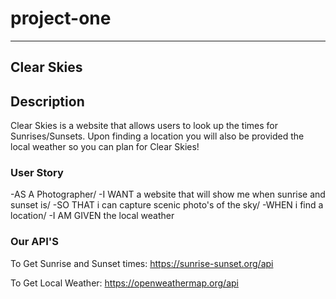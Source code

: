 # project-one

--- 
## Clear Skies

## Description 
Clear Skies is a website that allows users to look up the times for Sunrises/Sunsets. Upon finding a location you will also be provided the local weather so you can plan for Clear Skies!
### User Story
-AS A Photographer/
-I WANT a website that will show me when sunrise and sunset is/
-SO THAT i can capture scenic photo's of the sky/
-WHEN i find a location/
-I AM GIVEN the local weather 

### Our API'S
To Get Sunrise and Sunset times:
https://sunrise-sunset.org/api

To Get Local Weather:
https://openweathermap.org/api
